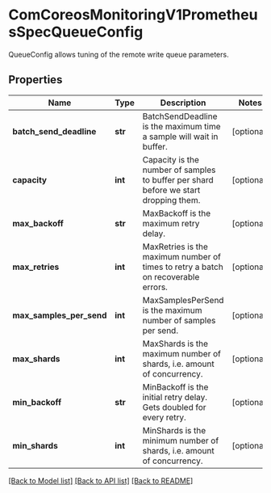 # ComCoreosMonitoringV1PrometheusSpecQueueConfig

QueueConfig allows tuning of the remote write queue parameters.
## Properties
Name | Type | Description | Notes
------------ | ------------- | ------------- | -------------
**batch_send_deadline** | **str** | BatchSendDeadline is the maximum time a sample will wait in buffer. | [optional] 
**capacity** | **int** | Capacity is the number of samples to buffer per shard before we start dropping them. | [optional] 
**max_backoff** | **str** | MaxBackoff is the maximum retry delay. | [optional] 
**max_retries** | **int** | MaxRetries is the maximum number of times to retry a batch on recoverable errors. | [optional] 
**max_samples_per_send** | **int** | MaxSamplesPerSend is the maximum number of samples per send. | [optional] 
**max_shards** | **int** | MaxShards is the maximum number of shards, i.e. amount of concurrency. | [optional] 
**min_backoff** | **str** | MinBackoff is the initial retry delay. Gets doubled for every retry. | [optional] 
**min_shards** | **int** | MinShards is the minimum number of shards, i.e. amount of concurrency. | [optional] 

[[Back to Model list]](../README.md#documentation-for-models) [[Back to API list]](../README.md#documentation-for-api-endpoints) [[Back to README]](../README.md)


